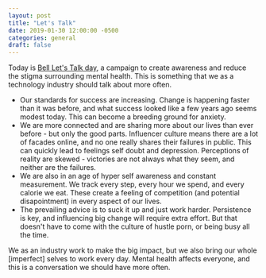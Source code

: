 ```yaml
---
layout: post
title: "Let's Talk"
date: 2019-01-30 12:00:00 -0500
categories: general
draft: false
---
```


Today is [Bell Let's Talk day](https://letstalk.bell.ca/), a campaign to create awareness and reduce the stigma surrounding mental health. This is something that we as a technology industry should talk about more often. 

- Our standards for success are increasing. Change is happening faster than it was before, and what success looked like a few years ago seems modest today. This can become a breeding ground for anxiety. 
- We are more connected and are sharing more about our lives than ever before - but only the good parts. Influencer culture means there are a lot of facades online, and no one really shares their failures in public. This can quickly lead to feelings self doubt and depression. Perceptions of reality are skewed - victories are not always what they seem, and neither are the failures. 
- We are also in an age of hyper self awareness and constant measurement. We track every step, every hour we spend, and every calorie we eat. These create a feeling of competition (and potential disapointment) in every aspect of our lives. 
- The prevailing advice is to suck it up and just work harder. Persistence is key, and influencing big change will require extra effort. But that doesn't have to come with the culture of hustle porn, or being busy all the time.

We as an industry work to make the big impact, but we also bring our whole [imperfect] selves to work every day. Mental health affects everyone, and this is a conversation we should have more often.
